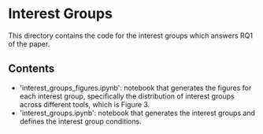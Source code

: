 # Interest Groups
This directory contains the code for the interest groups which answers RQ1 of the paper.

## Contents
- 'interest_groups_figures.ipynb': notebook that generates the figures for each interest group, specifically the distribution of interest groups across different tools, which is Figure 3.
- 'interest_groups.ipynb': notebook that generates the interest groups and defines the interest group conditions.